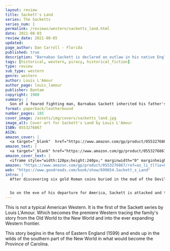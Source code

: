 ```yaml
---
layout: review
title: Sackett's Land
series: The Sacketts
series_num: 1
permalink: /reviews/western/sacketts_land.html
date: 2021-08-03
review_date: 2021-08-05
updated: 
page_author: Dan Carroll - Florida
published: true
description: "Barnabas Sackett is declared an outlaw in his native England. He sets his daring sights on the opportunities of the New World."
tags: [historical, western, piracy, historical_fiction]
type: review
sub_type: western
genre: western
author: Louis L'Amour
author_page: louis_lamour
publisher: Bantam
copyright: 1980
summary: |
  Son of a feared fighting man, Barnabas Sackett inherited his father's fiery temper, sense of justice and warrior skills. Declared an outlaw in his native England, Barnabas set his daring sights on the opportunities of the New World. The ruthless piracy of the open seas and the unknown dangers of the savage American wilderness lay before him. And so did the thrill of discovery and the chance to establish a bold new future if he survived.
format: paperback/leatherbound
number_pages: 185
cover_image: /assets/img/covers/sacketts_land.jpg
image_alt: Cover art for Sackett's Land by Louis L'Amour
ISBN: 0553276867
ASIN: 
amazon_cover: |
  <a target="_blank"  href="https://www.amazon.com/gp/product/0553276867/ref=as_li_tl?ie=UTF8&camp=1789&creative=9325&creativeASIN=0553276867&linkCode=as2&tag=floridan21-20&linkId=b27c1bf1c71ceaf8b3402de81efa157c"><img border="0" src="//ws-na.amazon-adsystem.com/widgets/q?_encoding=UTF8&MarketPlace=US&ASIN=0553276867&ServiceVersion=20070822&ID=AsinImage&WS=1&Format=_SL250_&tag=floridan21-20" ></a>
amazon_text: |
  <a target="_blank" href="https://www.amazon.com/gp/product/0553276867/ref=as_li_tl?ie=UTF8&camp=1789&creative=9325&creativeASIN=0553276867&linkCode=as2&tag=floridan21-20&linkId=4d970b69414dd60e802abbabebc6423f">Sackett's Land: A Novel</a>
amazon_cover_text: |
  <iframe style="width:120px;height:240px;" marginwidth="0" marginheight="0" scrolling="no" frameborder="0" src="//ws-na.amazon-adsystem.com/widgets/q?ServiceVersion=20070822&OneJS=1&Operation=GetAdHtml&MarketPlace=US&source=ac&ref=tf_til&ad_type=product_link&tracking_id=floridan21-20&marketplace=amazon&amp;region=US&placement=0553276867&asins=0553276867&linkId=33c8c11baa74a08c6c7fc70af9a2e436&show_border=false&link_opens_in_new_window=false&price_color=333333&title_color=0066c0&bg_color=ffffff"></iframe>
amazon: "https://www.amazon.com/gp/product/0553276867/ref=as_li_tl?ie=UTF8&tag=floridan21-20&camp=1789&creative=9325&linkCode=as2&creativeASIN=0553276867&linkId=26ffa9e6c32fbe7b41baf31481b65b2c"
web: "https://www.goodreads.com/book/show/699654.Sackett_s_Land"
intro: |
  After discovering six gold Roman coins buried in the mud of the Devil’s Dyke, Barnabas Sackett enthusiastically invests in goods that he will offer for trade in America. But Sackett has a powerful enemy: Rupert Genester, nephew of an earl, wants him dead. A battlefield promise made to Sackett’s father threatens Genester’s inheritance.


  So on the eve of his departure for America, Sackett is attacked and thrown into the hold of a pirate ship. Genester’s orders are for him to disappear into the waters of the Atlantic. But after managing to escape, Sackett makes his way to the Carolina coast. He sees in the raw, abundant land the promise of a bright future. But before that dream can be realized, he must first return to England and discover the secret of his father’s legacy.
---
```


This is not a typical American Western. It is the first of the Sackett series by Louis L'Amour. Which becomes the premiere Western tracing the family's story from the Old World to the New World and into the ever expanding Western frontier.

This story begins in the fens of Eastern England (1599) and ends up in the wilds of the southern part of the New World in what would become the Province of Carolina.
